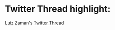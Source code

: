# Twitter Thread highlight:

Luiz Zaman's [Twitter Thread](https://twitter.com/LuisZaman/status/1495251969094602755?t=vWoC0E0_AcBRkNYh3IgnRA&s=19)

